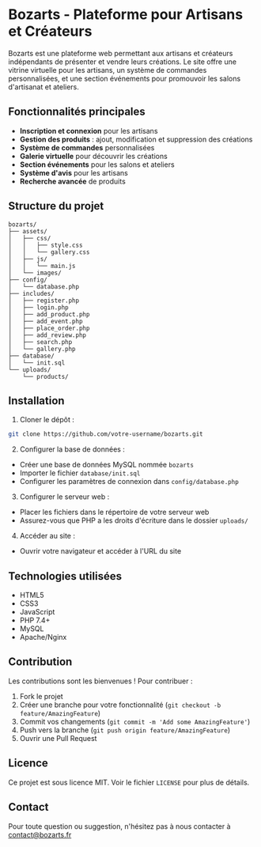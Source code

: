 # Bozarts - Plateforme pour Artisans et Créateurs

Bozarts est une plateforme web permettant aux artisans et créateurs indépendants de présenter et vendre leurs créations. Le site offre une vitrine virtuelle pour les artisans, un système de commandes personnalisées, et une section événements pour promouvoir les salons d'artisanat et ateliers.

## Fonctionnalités principales

- **Inscription et connexion** pour les artisans
- **Gestion des produits** : ajout, modification et suppression des créations
- **Système de commandes** personnalisées
- **Galerie virtuelle** pour découvrir les créations
- **Section événements** pour les salons et ateliers
- **Système d'avis** pour les artisans
- **Recherche avancée** de produits

## Structure du projet

```
bozarts/
├── assets/
│   ├── css/
│   │   ├── style.css
│   │   └── gallery.css
│   ├── js/
│   │   └── main.js
│   └── images/
├── config/
│   └── database.php
├── includes/
│   ├── register.php
│   ├── login.php
│   ├── add_product.php
│   ├── add_event.php
│   ├── place_order.php
│   ├── add_review.php
│   ├── search.php
│   └── gallery.php
├── database/
│   └── init.sql
└── uploads/
    └── products/
```

## Installation

1. Cloner le dépôt :
```bash
git clone https://github.com/votre-username/bozarts.git
```

2. Configurer la base de données :
- Créer une base de données MySQL nommée `bozarts`
- Importer le fichier `database/init.sql`
- Configurer les paramètres de connexion dans `config/database.php`

3. Configurer le serveur web :
- Placer les fichiers dans le répertoire de votre serveur web
- Assurez-vous que PHP a les droits d'écriture dans le dossier `uploads/`

4. Accéder au site :
- Ouvrir votre navigateur et accéder à l'URL du site

## Technologies utilisées

- HTML5
- CSS3
- JavaScript
- PHP 7.4+
- MySQL
- Apache/Nginx

## Contribution

Les contributions sont les bienvenues ! Pour contribuer :

1. Fork le projet
2. Créer une branche pour votre fonctionnalité (`git checkout -b feature/AmazingFeature`)
3. Commit vos changements (`git commit -m 'Add some AmazingFeature'`)
4. Push vers la branche (`git push origin feature/AmazingFeature`)
5. Ouvrir une Pull Request

## Licence

Ce projet est sous licence MIT. Voir le fichier `LICENSE` pour plus de détails.

## Contact

Pour toute question ou suggestion, n'hésitez pas à nous contacter à contact@bozarts.fr
